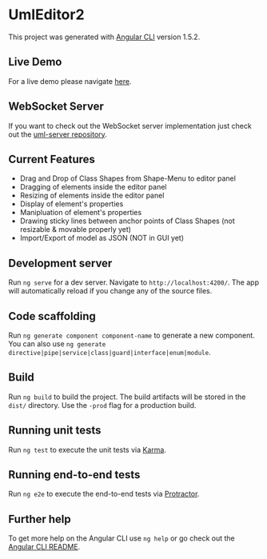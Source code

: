 # UmlEditor2

This project was generated with [Angular CLI](https://github.com/angular/angular-cli) version 1.5.2.

## Live Demo

For a live demo please navigate [here](http://185.243.8.129/uml-editor/).

## WebSocket Server

If you want to check out the WebSocket server implementation just check out the [uml-server repository](https://github.com/rmuelle4/uml-server).

## Current Features

* Drag and Drop of Class Shapes from Shape-Menu to editor panel
* Dragging of elements inside the editor panel
* Resizing of elements inside the editor panel
* Display of element's properties
* Manipluation of element's properties
* Drawing sticky lines between anchor points of Class Shapes (not resizable & movable properly yet)
* Import/Export of model as JSON (NOT in GUI yet)

## Development server

Run `ng serve` for a dev server. Navigate to `http://localhost:4200/`. The app will automatically reload if you change any of the source files.

## Code scaffolding

Run `ng generate component component-name` to generate a new component. You can also use `ng generate directive|pipe|service|class|guard|interface|enum|module`.

## Build

Run `ng build` to build the project. The build artifacts will be stored in the `dist/` directory. Use the `-prod` flag for a production build.

## Running unit tests

Run `ng test` to execute the unit tests via [Karma](https://karma-runner.github.io).

## Running end-to-end tests

Run `ng e2e` to execute the end-to-end tests via [Protractor](http://www.protractortest.org/).

## Further help

To get more help on the Angular CLI use `ng help` or go check out the [Angular CLI README](https://github.com/angular/angular-cli/blob/master/README.md).
